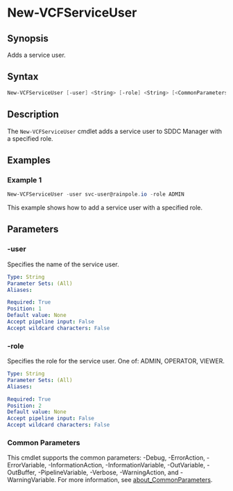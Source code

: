 # New-VCFServiceUser

## Synopsis

Adds a service user.

## Syntax

```powershell
New-VCFServiceUser [-user] <String> [-role] <String> [<CommonParameters>]
```

## Description

The `New-VCFServiceUser` cmdlet adds a service user to SDDC Manager with a specified role.

## Examples

### Example 1

```powershell
New-VCFServiceUser -user svc-user@rainpole.io -role ADMIN
```

This example shows how to add a service user with a specified role.

## Parameters

### -user

Specifies the name of the service user.

```yaml
Type: String
Parameter Sets: (All)
Aliases:

Required: True
Position: 1
Default value: None
Accept pipeline input: False
Accept wildcard characters: False
```

### -role

Specifies the role for the service user. One of: ADMIN, OPERATOR, VIEWER.

```yaml
Type: String
Parameter Sets: (All)
Aliases:

Required: True
Position: 2
Default value: None
Accept pipeline input: False
Accept wildcard characters: False
```

### Common Parameters

This cmdlet supports the common parameters: -Debug, -ErrorAction, -ErrorVariable, -InformationAction, -InformationVariable, -OutVariable, -OutBuffer, -PipelineVariable, -Verbose, -WarningAction, and -WarningVariable. For more information, see [about_CommonParameters](http://go.microsoft.com/fwlink/?LinkID=113216).
